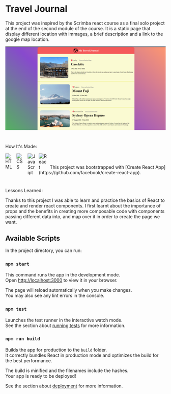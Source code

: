 # Travel Journal

This project was inspired by the Scrimba react course as a final solo project at the end of the second module of the course. It is a static page that display different location with immages, a brief description and a link to the google map location.

<img width="700px" heigth="900" src="https://github.com/maurobusso/Travel-journal-solo-project/blob/main/reactProject.png">

#

How It's Made: 

<img align="left" alt="HTML" width="25px" style="padding-right:10px;" src="https://cdn.jsdelivr.net/gh/devicons/devicon/icons/html5/html5-plain-wordmark.svg"/>
<img align="left" alt="CSS" width="25px" style="padding-right:10px;" src="https://cdn.jsdelivr.net/gh/devicons/devicon/icons/css3/css3-plain-wordmark.svg" />
<img align="left" alt="JavaScript" width="25px" style="padding-right:10px;" src="https://cdn.jsdelivr.net/gh/devicons/devicon/icons/javascript/javascript-plain.svg" />
<img align="left" alt="React" width="25px" style="padding-right:10px;" src="https://cdn.jsdelivr.net/gh/devicons/devicon/icons/react/react-original-wordmark.svg" />
<br>
<br>
This project was bootstrapped with [Create React App](https://github.com/facebook/create-react-app). 

#

Lessons Learned: 

Thanks to this project I was able to learn and practice the basics of React to create and render react components. I first learnt about the importance of props and the benefits in creating more composable code with components passing different data into, and map over it in order to create the page we want. 




## Available Scripts

In the project directory, you can run:

### `npm start`

This command runs the app in the development mode.\
Open [http://localhost:3000](http://localhost:3000) to view it in your browser.

The page will reload automatically when you make changes.\
You may also see any lint errors in the console.

### `npm test`

Launches the test runner in the interactive watch mode.\
See the section about [running tests](https://facebook.github.io/create-react-app/docs/running-tests) for more information.

### `npm run build`

Builds the app for production to the `build` folder.\
It correctly bundles React in production mode and optimizes the build for the best performance.

The build is minified and the filenames include the hashes.\
Your app is ready to be deployed!

See the section about [deployment](https://facebook.github.io/create-react-app/docs/deployment) for more information.
